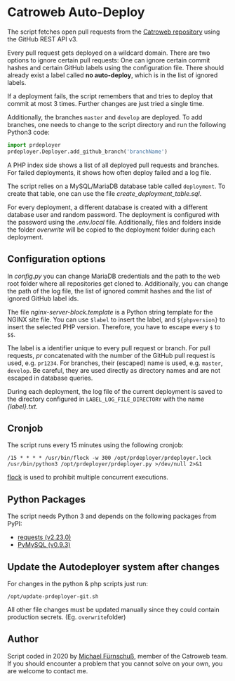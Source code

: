 # Catroweb Auto-Deploy
The script fetches open pull requests from the [Catroweb repository](https://github.com/Catrobat/Catroweb-Symfony) 
using the GitHub REST API v3.

Every pull request gets deployed on a wildcard domain. There are two options to ignore certain pull requests: 
One can ignore certain commit hashes and certain GitHub labels using the configuration file. 
There should already exist a label called **no auto-deploy**, which is in the list of ignored labels.

If a deployment fails, the script remembers that and tries to deploy that commit at most 3 times. 
Further changes are just tried a single time.

Additionally, the branches `master` and `develop` are deployed. 
To add branches, one needs to change to the script directory and run the following Python3 code:
```python
import prdeployer
prdeployer.Deployer.add_github_branch('branchName')
```

A PHP index side shows a list of all deployed pull requests and branches. For failed deployments, 
it shows how often deploy failed and a log file.

The script relies on a MySQL/MariaDB database table called `deployment`. 
To create that table, one can use the file *create_deployment_table.sql*.

For every deployment, a different database is created with a different database user and random password. 
The deployment is configured with the password using the *.env.local* file. 
Additionally, files and folders inside the folder *overwrite* will be copied to the deployment folder during each deployment.

## Configuration options
In _config.py_ you can change MariaDB credentials 
and the path to the web root folder where all repositories get cloned to.
Additionally, you can change the path of the log file, the list of ignored commit hashes 
and the list of ignored GitHub label ids.

The file _nginx-server-block.template_ is a Python string template for the NGINX site file.
You can use `$label` to insert the label, and `${phpversion}` to insert the selected PHP version. 
Therefore, you have to escape every `$` to `$$`.

The label is a identifier unique to every pull request or branch.
For pull requests, _pr_ concatenated with the number of the GitHub pull request is used, e.g. `pr1234`.
For branches, their (escaped) name is used, e.g. `master`, `develop`. 
Be careful, they are used directly as directory names and are not escaped in database queries.

During each deployment, the log file of the current deployment is saved 
to the directory configured in `LABEL_LOG_FILE_DIRECTORY` with the name *{label}.txt*. 

## Cronjob
The script runs every 15 minutes using the following cronjob:

```
/15 * * * * /usr/bin/flock -w 300 /opt/prdeployer/prdeployer.lock /usr/bin/python3 /opt/prdeployer/prdeployer.py >/dev/null 2>&1
```

[flock](https://linux.die.net/man/2/flock) is used to prohibit multiple concurrent executions.


## Python Packages
The script needs Python 3 and depends on the following packages from PyPI:
 * [requests (v2.23.0)](https://pypi.org/project/requests/)
 * [PyMySQL (v0.9.3)](https://pypi.org/project/pymysql/)
 
## Update the Autodeployer system after changes

For changes in the python & php scripts just run: 
```
/opt/update-prdeployer-git.sh 
```
All other file changes must be updated manually since they could contain production secrets. (Eg. `overwrite`folder)

## Author
Script coded in 2020 by [Michael Fürnschuß](https://www.mf.at), member of the Catroweb team.
If you should encounter a problem that you cannot solve on your own, you are welcome to contact me.
